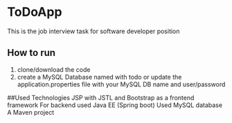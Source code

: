 # ToDoApp

This is the job interview task for software developer position

## How to run
1. clone/download the code
2. create a MySQL Database named with todo or update the application.properties file with your MySQL DB name and user/password

##Used Technologies
JSP with JSTL and Bootstrap as a frontend framework
For backend used Java EE (Spring boot)
Used MySQL database
A Maven project

